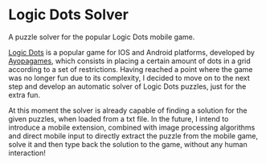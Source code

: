 # Logic Dots Solver
A puzzle solver for the popular Logic Dots mobile game.

[Logic Dots](https://play.google.com/store/apps/details?id=air.com.ayopagames.logicdotsandroid) is a popular game for IOS and Android platforms, developed by [Ayopagames](http://www.ayopagames.com/), which consists in placing a certain amount of dots in a grid according to a set of restrictions. Having reached a point where the game was no longer fun due to its complexity, I decided to move on to the next step and develop an automatic solver of Logic Dots puzzles, just for the extra fun.

At this moment the solver is already capable of finding a solution for the given puzzles, when loaded from a txt file. In the future, I intend to introduce a mobile extension, combined with image processing algorithms and direct mobile input to directly extract the puzzle from the mobile game, solve it and then type back the solution to the game, without any human interaction!
